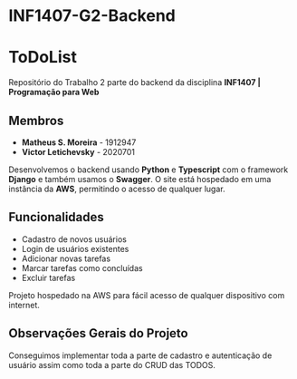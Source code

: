 # INF1407-G2-Backend

# ToDoList

Repositório do Trabalho 2 parte do backend da disciplina **INF1407 | Programação para Web**

## Membros
- **Matheus S. Moreira** - 1912947
- **Victor Letichevsky** - 2020701

Desenvolvemos o backend usando **Python** e **Typescript** com o framework **Django** e também usamos o **Swagger**. O site está hospedado em uma instância da **AWS**, permitindo o acesso de qualquer lugar.

## Funcionalidades
- Cadastro de novos usuários
- Login de usuários existentes
- Adicionar novas tarefas
- Marcar tarefas como concluídas
- Excluir tarefas

Projeto hospedado na AWS para fácil acesso de qualquer dispositivo com internet.

## Observações Gerais do Projeto
Conseguimos implementar toda a parte de cadastro e autenticação de usuário assim como toda a parte do CRUD das TODOS. 